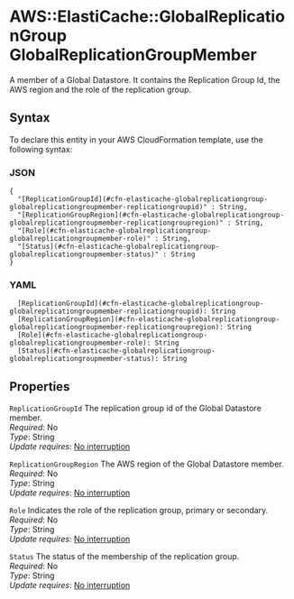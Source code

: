 # AWS::ElastiCache::GlobalReplicationGroup GlobalReplicationGroupMember<a name="aws-properties-elasticache-globalreplicationgroup-globalreplicationgroupmember"></a>

A member of a Global Datastore\. It contains the Replication Group Id, the AWS region and the role of the replication group\. 

## Syntax<a name="aws-properties-elasticache-globalreplicationgroup-globalreplicationgroupmember-syntax"></a>

To declare this entity in your AWS CloudFormation template, use the following syntax:

### JSON<a name="aws-properties-elasticache-globalreplicationgroup-globalreplicationgroupmember-syntax.json"></a>

```
{
  "[ReplicationGroupId](#cfn-elasticache-globalreplicationgroup-globalreplicationgroupmember-replicationgroupid)" : String,
  "[ReplicationGroupRegion](#cfn-elasticache-globalreplicationgroup-globalreplicationgroupmember-replicationgroupregion)" : String,
  "[Role](#cfn-elasticache-globalreplicationgroup-globalreplicationgroupmember-role)" : String,
  "[Status](#cfn-elasticache-globalreplicationgroup-globalreplicationgroupmember-status)" : String
}
```

### YAML<a name="aws-properties-elasticache-globalreplicationgroup-globalreplicationgroupmember-syntax.yaml"></a>

```
  [ReplicationGroupId](#cfn-elasticache-globalreplicationgroup-globalreplicationgroupmember-replicationgroupid): String
  [ReplicationGroupRegion](#cfn-elasticache-globalreplicationgroup-globalreplicationgroupmember-replicationgroupregion): String
  [Role](#cfn-elasticache-globalreplicationgroup-globalreplicationgroupmember-role): String
  [Status](#cfn-elasticache-globalreplicationgroup-globalreplicationgroupmember-status): String
```

## Properties<a name="aws-properties-elasticache-globalreplicationgroup-globalreplicationgroupmember-properties"></a>

`ReplicationGroupId`  <a name="cfn-elasticache-globalreplicationgroup-globalreplicationgroupmember-replicationgroupid"></a>
The replication group id of the Global Datastore member\.  
*Required*: No  
*Type*: String  
*Update requires*: [No interruption](https://docs.aws.amazon.com/AWSCloudFormation/latest/UserGuide/using-cfn-updating-stacks-update-behaviors.html#update-no-interrupt)

`ReplicationGroupRegion`  <a name="cfn-elasticache-globalreplicationgroup-globalreplicationgroupmember-replicationgroupregion"></a>
The AWS region of the Global Datastore member\.  
*Required*: No  
*Type*: String  
*Update requires*: [No interruption](https://docs.aws.amazon.com/AWSCloudFormation/latest/UserGuide/using-cfn-updating-stacks-update-behaviors.html#update-no-interrupt)

`Role`  <a name="cfn-elasticache-globalreplicationgroup-globalreplicationgroupmember-role"></a>
Indicates the role of the replication group, primary or secondary\.  
*Required*: No  
*Type*: String  
*Update requires*: [No interruption](https://docs.aws.amazon.com/AWSCloudFormation/latest/UserGuide/using-cfn-updating-stacks-update-behaviors.html#update-no-interrupt)

`Status`  <a name="cfn-elasticache-globalreplicationgroup-globalreplicationgroupmember-status"></a>
The status of the membership of the replication group\.  
*Required*: No  
*Type*: String  
*Update requires*: [No interruption](https://docs.aws.amazon.com/AWSCloudFormation/latest/UserGuide/using-cfn-updating-stacks-update-behaviors.html#update-no-interrupt)